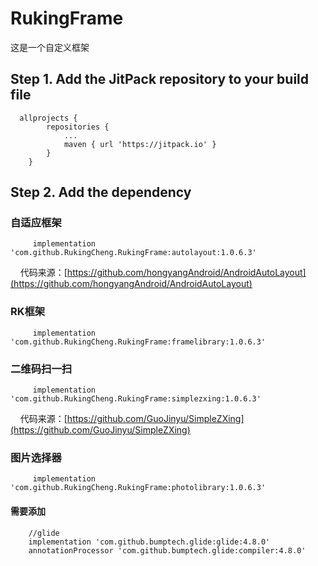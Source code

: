 # RukingFrame
这是一个自定义框架

## Step 1. Add the JitPack repository to your build file
	
```
  allprojects {
		repositories {
			...
			maven { url 'https://jitpack.io' }
		}
	}
```
  
## Step 2. Add the dependency
### 自适应框架
``` 
     implementation 'com.github.RukingCheng.RukingFrame:autolayout:1.0.6.3'
 ```
     代码来源：[https://github.com/hongyangAndroid/AndroidAutoLayout](https://github.com/hongyangAndroid/AndroidAutoLayout)
   
### RK框架
``` 
     implementation 'com.github.RukingCheng.RukingFrame:framelibrary:1.0.6.3'
```
  
### 二维码扫一扫
``` 
     implementation 'com.github.RukingCheng.RukingFrame:simplezxing:1.0.6.3'
```
     代码来源：[https://github.com/GuoJinyu/SimpleZXing](https://github.com/GuoJinyu/SimpleZXing)

### 图片选择器
```
     implementation 'com.github.RukingCheng.RukingFrame:photolibrary:1.0.6.3'
```
#### 需要添加
```
    //glide
    implementation 'com.github.bumptech.glide:glide:4.8.0'
    annotationProcessor 'com.github.bumptech.glide:compiler:4.8.0'
```


      
